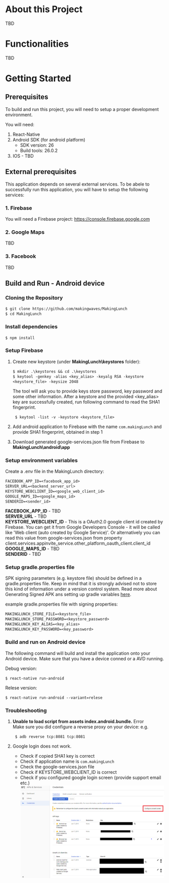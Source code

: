 # About this Project
TBD

# Functionalities
TBD

# Getting Started
## Prerequisites
To build and run this project, you will need to setup a proper development environment. 

You will need:
1. React-Native
2. Android SDK (for android platform)
    - SDK version: 26
    - Build tools: 26.0.2
3. IOS - TBD

## External prerequisites
This application depends on several external services. To be abele to successfully run this application, you will have to setup the following services:
### 1. Firebase 
You will need a Firebase project: https://console.firebase.google.com
### 2. Google Maps
TBD
### 3. Facebook
TBD

## Build and Run - Android device
### Cloning the Repository
    $ git clone https://github.com/makingwaves/MakingLunch 
    $ cd MakingLunch

### Install dependencies
    $ npm install

### Setup Firebase
1. Create new keystore (under **MakingLunch\keystores** folder):

       $ mkdir .\keystores && cd .\keystores
       $ keytool -genkey -alias <key_alias> -keyalg RSA -keystore <keystore_file> -keysize 2048   
    The tool will ask you to provide keys store password, key password and some other information. After a keystore and the provided <key_alias> key are successfully created, run following command to read the SHA1 fingerprint.

        $ keytool -list -v -keystore <keystore_file>
    
2. Add android application to Firebase with the name ```com.makingLunch``` and provide SHA1 fingerprint, obtained in step 1
3. Download generated google-services.json file from Firebase to **MakingLunch\android\app**
### Setup environment variables
Create a .env file in the MakingLunch directory:

    FACEBOOK_APP_ID=<facebook_app_id>
    SERVER_URL=<backend_server_url>
    KEYSTORE_WEBCLIENT_ID=<google_web_client_id>
    GOOGLE_MAPS_ID=<google_maps_id>
    SENDERID=<sender_id>

**FACEBOOK_APP_ID** - TBD \
**SERVER_URL** - TBD \
**KEYSTORE_WEBCLIENT_ID** - This is a OAuth2.0 google client id created by Firebase. You can get it from Google Developers Console - it will be called like 'Web client (auto created by Google Service)'. Or alternatively you can read this value from google-services.json from property client.services.appinvite_service.other_platform_oauth_client.client_id\
**GOOGLE_MAPS_ID** - TBD \
**SENDERID** - TBD 

### Setup gradle.properties file
SPK signing parameters (e.g. keystore file) should be defined in a gradle.properties file. Keep in mind that it is strongly advised not to store this kind of information under a version control system. Read more about Generating Signed APK ans setting up gradle variables [here](https://facebook.github.io/react-native/docs/0.59/signed-apk-android).

example gradle.properties file with signing properties:

    MAKINGLUNCH_STORE_FILE=<keystore_file>
    MAKINGLUNCH_STORE_PASSWORD=<keystore_password>
    MAKINGLUNCH_KEY_ALIAS=<key_alias>
    MAKINGLUNCH_KEY_PASSWORD=<key_password>

### Build and run on Android device
The following command will build and install the application onto your Android device. Make sure that you have a device conned or a AVD running.

Debug version:

    $ react-native run-android

Relese version:

    $ react-native run-android --variant=relese

### Troubleshooting
1. **Unable to load script from assets index.android.bundle.** Error \
Make sure you did configure a reverse proxy on your device: e.g.

        $ adb reverse tcp:8081 tcp:8081

2. Google login does not work.
    
    - Check if copied SHA1 key is correct
    - Check if application name is ```com.makingLunch```
    - Check the google-services.json file
    - Check if KEYSTORE_WEBCLIENT_ID is correct
    - Check if you configured google login screen (provide support email etc.)
![Google console screen](https://raw.githubusercontent.com/makingwaves/MakingLunch/deployment_prod/doc/google_console.png)
